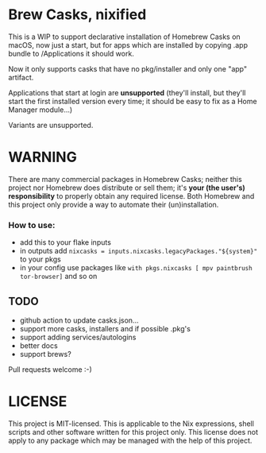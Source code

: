 # Brew Casks, nixified

This is a WIP to support declarative installation of Homebrew Casks on macOS, now just a start, but
for apps which are installed by copying .app bundle to /Applications it should work.

Now it only supports casks that have no pkg/installer and only one "app" artifact.

Applications that start at login are **unsupported** (they'll install, but they'll start the first
installed version every time; it should be easy to fix as a Home Manager module...)

Variants are unsupported.

# WARNING

There are many commercial packages in Homebrew Casks; neither this project nor Homebrew does distribute or
sell them; it's **your (the user's) responsibility** to properly obtain any required license. Both Homebrew
and this project only provide a way to automate their (un)installation.

### How to use:

- add this to your flake inputs
- in outputs add ```nixcasks = inputs.nixcasks.legacyPackages."${system}"``` to your pkgs
- in your config use packages like ```with pkgs.nixcasks [ mpv paintbrush tor-browser]``` and so on

## TODO

- github action to update casks.json...
- support more casks, installers and if possible .pkg's
- support adding services/autologins
- better docs
- support brews?

Pull requests welcome :-)

# LICENSE

This project is MIT-licensed. This is applicable to the Nix expressions, shell scripts and other
software written for this project only. This license does not apply to any package which may be
managed with the help of this project.
